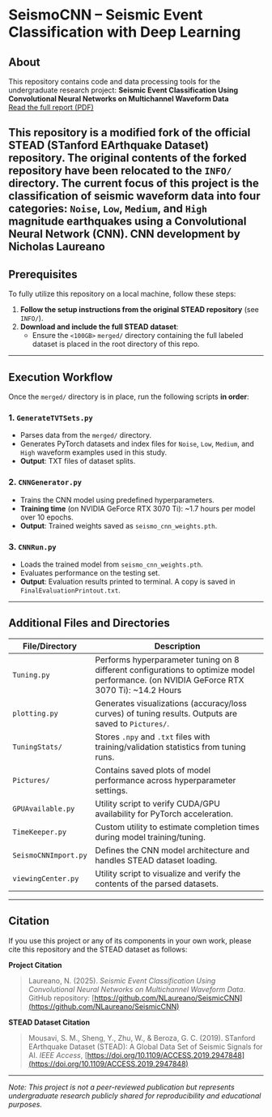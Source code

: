 # SeismoCNN – Seismic Event Classification with Deep Learning

## About

This repository contains code and data processing tools for the undergraduate research project:
**Seismic Event Classification Using Convolutional Neural Networks on Multichannel Waveform Data**  
[Read the full report (PDF)](./Seismic_Event_Classification_Using_Convolutional_Neural_Networks_on_Multichannel_Waveform_Data.pdf)

This repository is a **modified fork of the official STEAD (STanford EArthquake Dataset) repository**. The original contents of the forked repository have been relocated to the `INFO/` directory. The current focus of this project is the **classification of seismic waveform data** into four categories: `Noise`, `Low`, `Medium`, and `High` magnitude earthquakes using a Convolutional Neural Network (CNN).
CNN development by Nicholas Laureano
---

## Prerequisites

To fully utilize this repository on a local machine, follow these steps:

1. **Follow the setup instructions from the original STEAD repository** (see `INFO/`).
2. **Download and include the full STEAD dataset**:
   - Ensure the `<100GB>` `merged/` directory containing the full labeled dataset is placed in the root directory of this repo.

---

## Execution Workflow

Once the `merged/` directory is in place, run the following scripts **in order**:

### 1. `GenerateTVTSets.py`
- Parses data from the `merged/` directory.
- Generates PyTorch datasets and index files for `Noise`, `Low`, `Medium`, and `High` waveform examples used in this study.
- **Output**: TXT files of dataset splits.

### 2. `CNNGenerator.py`
- Trains the CNN model using predefined hyperparameters.
- **Training time** (on NVIDIA GeForce RTX 3070 Ti): ~1.7 hours per model over 10 epochs.
- **Output**: Trained weights saved as `seismo_cnn_weights.pth`.

### 3. `CNNRun.py`
- Loads the trained model from `seismo_cnn_weights.pth`.
- Evaluates performance on the testing set.
- **Output**: Evaluation results printed to terminal. A copy is saved in `FinalEvaluationPrintout.txt`.

---

## Additional Files and Directories

| File/Directory         | Description |
|------------------------|-------------|
| `Tuning.py`            | Performs hyperparameter tuning on 8 different configurations to optimize model performance. (on NVIDIA GeForce RTX 3070 Ti): ~14.2 Hours |
| `plotting.py`          | Generates visualizations (accuracy/loss curves) of tuning results. Outputs are saved to `Pictures/`. |
| `TuningStats/`         | Stores `.npy` and `.txt` files with training/validation statistics from tuning runs. |
| `Pictures/`            | Contains saved plots of model performance across hyperparameter settings. |
| `GPUAvailable.py`      | Utility script to verify CUDA/GPU availability for PyTorch acceleration. |
| `TimeKeeper.py`        | Custom utility to estimate completion times during model training/tuning. |
| `SeismoCNNImport.py`   | Defines the CNN model architecture and handles STEAD dataset loading. |
| `viewingCenter.py`     | Utility script to visualize and verify the contents of the parsed datasets. |

---

## Citation

If you use this project or any of its components in your own work, please cite this repository and the STEAD dataset as follows:

**Project Citation**  
> Laureano, N. (2025). *Seismic Event Classification Using Convolutional Neural Networks on Multichannel Waveform Data*. GitHub repository: [https://github.com/NLaureano/SeismicCNN](https://github.com/NLaureano/SeismicCNN)

**STEAD Dataset Citation**  
> Mousavi, S. M., Sheng, Y., Zhu, W., & Beroza, G. C. (2019). STanford EArthquake Dataset (STEAD): A Global Data Set of Seismic Signals for AI. *IEEE Access*, [https://doi.org/10.1109/ACCESS.2019.2947848](https://doi.org/10.1109/ACCESS.2019.2947848)

---

*Note: This project is not a peer-reviewed publication but represents undergraduate research publicly shared for reproducibility and educational purposes.*
